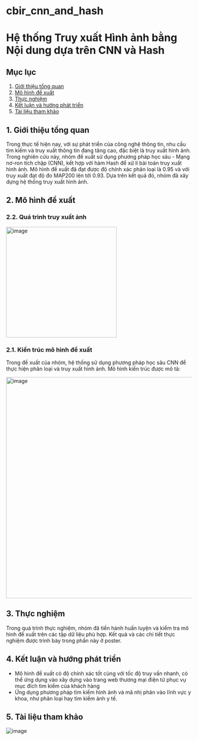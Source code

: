 # cbir_cnn_and_hash
# Hệ thống Truy xuất Hình ảnh bằng Nội dung dựa trên CNN và Hash

## Mục lục
1. [Giới thiệu tổng quan](#giới-thiệu-tổng-quan)
2. [Mô hình đề xuất](#mô-hình-đề-xuất)
3. [Thực nghiệm](#thực-nghiệm)
4. [Kết luận và hướng phát triển](#kết-luận-và-hướng-phát-triển)
5. [Tài liệu tham khảo](#tài-liệu-tham-khảo)

## 1. Giới thiệu tổng quan
Trong thực tế hiện nay, với sự phát triển của công nghệ thông tin, nhu cầu tìm kiếm và truy xuất thông tin đang tăng cao, đặc biệt là truy xuất hình ảnh. Trong nghiên cứu này, nhóm đề xuất sử dụng phương pháp học sâu - Mạng nơ-ron tích chập (CNN), kết hợp với hàm Hash để xử lí bài toán truy xuất hình ảnh. Mô hình đề xuất đã đạt được độ chính xác phân loại là 0.95 và với truy xuất đạt độ đo MAP200 lên tới 0.93. Dựa trên kết quả đó, nhóm đã xây dựng hệ thống truy xuất hình ảnh.

## 2. Mô hình đề xuất
### 2.2. Quá trình truy xuất ảnh


<img src="https://github.com/DuyTam01/cbir_cnn_and_hash/assets/92566983/8ef1857e-5788-46e9-9117-2b0050ee5524" alt="image" width="300" height="auto"/>

### 2.1. Kiến trúc mô hình đề xuất
Trong đề xuất của nhóm, hệ thống sử dụng phương pháp học sâu CNN để thực hiện phân loại và truy xuất hình ảnh. Mô hình kiến trúc được mô tả:

<img src="https://github.com/DuyTam01/cbir_cnn_and_hash/assets/92566983/1c49e3ca-cfc7-4721-95a4-f67c356af4cf" alt="image" width="600" height="auto"/>

## 3. Thực nghiệm
Trong quá trình thực nghiệm, nhóm đã tiến hành huấn luyện và kiểm tra mô hình đề xuất trên các tập dữ liệu phù hợp. Kết quả và các chi tiết thực nghiệm được trình bày trong phần này ở poster.

## 4. Kết luận và hướng phát triển

 - Mô hình đề xuất có độ chính xác tốt cùng với tốc độ truy vấn nhanh, có thể ứng dụng vào xây dựng vào trang web thương mại điện tử phục vụ mục đích tìm kiếm của khách hàng
 - Ứng dụng phương pháp tìm kiếm hình ảnh và mã nhị phân vào lĩnh vực y khoa, như phân loại hay tìm kiếm ảnh y tế.

## 5. Tài liệu tham khảo

![image](https://github.com/DuyTam01/cbir_cnn_and_hash/assets/92566983/4e31d17e-c3d2-480d-a96c-f7cb9db42826)


